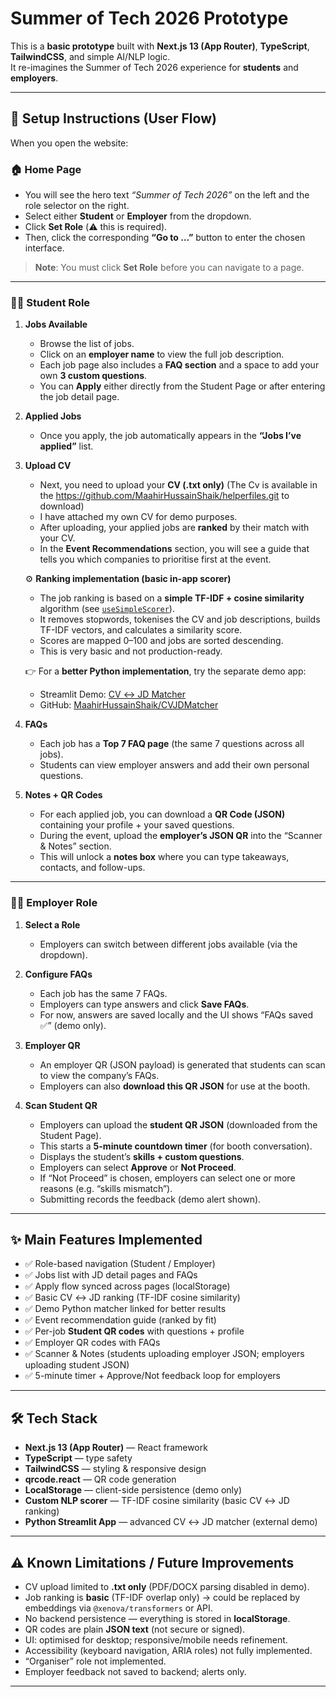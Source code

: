 # Summer of Tech 2026 Prototype

This is a **basic prototype** built with **Next.js 13 (App Router)**, **TypeScript**, **TailwindCSS**, and simple AI/NLP logic.  
It re-imagines the Summer of Tech 2026 experience for **students** and **employers**.

---

## 🚀 Setup Instructions (User Flow)

When you open the website:

### 🏠 Home Page
- You will see the hero text *“Summer of Tech 2026”* on the left and the role selector on the right.  
- Select either **Student** or **Employer** from the dropdown.  
- Click **Set Role** (⚠️ this is required).  
- Then, click the corresponding **“Go to …”** button to enter the chosen interface.  

> **Note**: You must click **Set Role** before you can navigate to a page.

---

### 🧑‍🎓 Student Role

1. **Jobs Available**
   - Browse the list of jobs.  
   - Click on an **employer name** to view the full job description.  
   - Each job page also includes a **FAQ section** and a space to add your own **3 custom questions**.  
   - You can **Apply** either directly from the Student Page or after entering the job detail page.  

2. **Applied Jobs**
   - Once you apply, the job automatically appears in the **“Jobs I’ve applied”** list.  

3. **Upload CV**
   - Next, you need to upload your **CV (.txt only)** (The Cv is available in the https://github.com/MaahirHussainShaik/helperfiles.git to download)
   - I have attached my own CV for demo purposes.  
   - After uploading, your applied jobs are **ranked** by their match with your CV.  
   - In the **Event Recommendations** section, you will see a guide that tells you which companies to prioritise first at the event.  

   ⚙️ **Ranking implementation (basic in-app scorer)**  
   - The job ranking is based on a **simple TF-IDF + cosine similarity** algorithm (see [`useSimpleScorer`](./lib/useSimpleScorer.tsx)).  
   - It removes stopwords, tokenises the CV and job descriptions, builds TF-IDF vectors, and calculates a similarity score.  
   - Scores are mapped 0–100 and jobs are sorted descending.  
   - This is very basic and not production-ready.  

   👉 For a **better Python implementation**, try the separate demo app:  
   - Streamlit Demo: [CV ↔ JD Matcher](https://cvjdmatcher.streamlit.app/)  
   - GitHub: [MaahirHussainShaik/CVJDMatcher](https://github.com/MaahirHussainShaik/CVJDMatcher.git)

4. **FAQs**
   - Each job has a **Top 7 FAQ page** (the same 7 questions across all jobs).  
   - Students can view employer answers and add their own personal questions.  

5. **Notes + QR Codes**
   - For each applied job, you can download a **QR Code (JSON)** containing your profile + your saved questions.  
   - During the event, upload the **employer’s JSON QR** into the “Scanner & Notes” section.  
   - This will unlock a **notes box** where you can type takeaways, contacts, and follow-ups.  

---

### 🧑‍💼 Employer Role

1. **Select a Role**
   - Employers can switch between different jobs available (via the dropdown).  

2. **Configure FAQs**
   - Each job has the same 7 FAQs.  
   - Employers can type answers and click **Save FAQs**.  
   - For now, answers are saved locally and the UI shows “FAQs saved ✅” (demo only).  

3. **Employer QR**
   - An employer QR (JSON payload) is generated that students can scan to view the company’s FAQs.  
   - Employers can also **download this QR JSON** for use at the booth.  

4. **Scan Student QR**
   - Employers can upload the **student QR JSON** (downloaded from the Student Page).  
   - This starts a **5-minute countdown timer** (for booth conversation).  
   - Displays the student’s **skills + custom questions**.  
   - Employers can select **Approve** or **Not Proceed**.  
   - If “Not Proceed” is chosen, employers can select one or more reasons (e.g. “skills mismatch”).  
   - Submitting records the feedback (demo alert shown).  

---

## ✨ Main Features Implemented

- ✅ Role-based navigation (Student / Employer)  
- ✅ Jobs list with JD detail pages and FAQs  
- ✅ Apply flow synced across pages (localStorage)  
- ✅ Basic CV ↔ JD ranking (TF-IDF cosine similarity)  
- ✅ Demo Python matcher linked for better results  
- ✅ Event recommendation guide (ranked by fit)  
- ✅ Per-job **Student QR codes** with questions + profile  
- ✅ Employer QR codes with FAQs  
- ✅ Scanner & Notes (students uploading employer JSON; employers uploading student JSON)  
- ✅ 5-minute timer + Approve/Not feedback loop for employers  

---

## 🛠️ Tech Stack

- **Next.js 13 (App Router)** — React framework  
- **TypeScript** — type safety  
- **TailwindCSS** — styling & responsive design  
- **qrcode.react** — QR code generation  
- **LocalStorage** — client-side persistence (demo only)  
- **Custom NLP scorer** — TF-IDF cosine similarity (basic CV ↔ JD ranking)  
- **Python Streamlit App** — advanced CV ↔ JD matcher (external demo)  

---

## ⚠️ Known Limitations / Future Improvements

- CV upload limited to **.txt only** (PDF/DOCX parsing disabled in demo).  
- Job ranking is **basic** (TF-IDF overlap only) → could be replaced by embeddings via `@xenova/transformers` or API.  
- No backend persistence — everything is stored in **localStorage**.  
- QR codes are plain **JSON text** (not secure or signed).  
- UI: optimised for desktop; responsive/mobile needs refinement.  
- Accessibility (keyboard navigation, ARIA roles) not fully implemented.  
- “Organiser” role not implemented.  
- Employer feedback not saved to backend; alerts only.  

---


